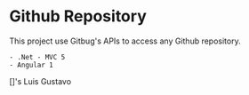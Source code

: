 # Github Repository

This project use Gitbug's APIs to access any Github repository.

    - .Net - MVC 5
    - Angular 1

[]'s 
Luis Gustavo
